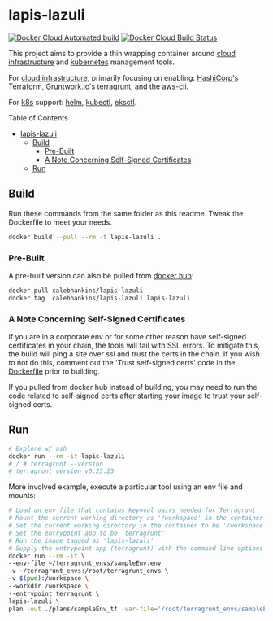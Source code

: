 # lapis-lazuli

[![Docker Cloud Automated build](https://img.shields.io/docker/cloud/automated/calebhankins/lapis-lazuli.svg?style=flat-square)](https://hub.docker.com/r/calebhankins/lapis-lazuli/)
[![Docker Cloud Build Status](https://img.shields.io/docker/cloud/build/calebhankins/lapis-lazuli.svg?style=flat-square)](https://hub.docker.com/r/calebhankins/lapis-lazuli/)


This project aims to provide a thin wrapping container around [cloud infrastructure](https://aws.amazon.com/what-is-cloud-computing/) and [kubernetes](https://kubernetes.io/) management tools.

For [cloud infrastructure](https://aws.amazon.com/what-is-cloud-computing/), primarily focusing on enabling: [HashiCorp's Terraform](https://github.com/hashicorp/terraform), [Gruntwork.io's terragrunt](https://github.com/gruntwork-io/terragrunt), and the [aws-cli](https://docs.aws.amazon.com/cli/latest/userguide/cli-chap-welcome.html).

For [k8s](https://kubernetes.io/) support: [helm](https://helm.sh/), [kubectl](https://kubernetes.io/docs/reference/kubectl/overview/), [eksctl](https://eksctl.io/).

Table of Contents
- [lapis-lazuli](#lapis-lazuli)
  - [Build](#build)
    - [Pre-Built](#pre-built)
    - [A Note Concerning Self-Signed Certificates](#a-note-concerning-self-signed-certificates)
  - [Run](#run)

## Build

Run these commands from the same folder as this readme. Tweak the Dockerfile to meet your needs.

```bash
docker build --pull --rm -t lapis-lazuli .
```

### Pre-Built

A pre-built version can also be pulled from [docker hub](https://hub.docker.com/r/calebhankins/lapis-lazuli):

```bash
docker pull calebhankins/lapis-lazuli
docker tag  calebhankins/lapis-lazuli lapis-lazuli
```

### A Note Concerning Self-Signed Certificates
If you are in a corporate env or for some other reason have self-signed certificates in your chain, the tools will fail with SSL errors. To mitigate this, the build will ping a site over ssl and trust the certs in the chain. If you wish to not do this, comment out the 'Trust self-signed certs' code in the [Dockerfile](Dockerfile) prior to building.

If you pulled from docker hub instead of building, you may need to run the code related to self-signed certs after starting your image to trust your self-signed certs.

## Run

```bash
# Explore w/ ash
docker run --rm -it lapis-lazuli
# / # terragrunt --version
# terragrunt version v0.23.23
```

More involved example, execute a particular tool using an env file and mounts:

```bash
# Load an env file that contains key=val pairs needed for Terragrunt
# Mount the current working directory as '/workspace' in the container
# Set the current working directory in the container to be '/workspace'
# Set the entrypoint app to be 'terragrunt'
# Run the image tagged as 'lapis-lazuli'
# Supply the entrypoint app (terragrunt) with the command line options '...'
docker run --rm -it \
--env-file ~/terragrunt_envs/sampleEnv.env
-v ~/terragrunt_envs:/root/terragrunt_envs \
-v $(pwd):/workspace \
--workdir /workspace \
--entrypoint terragrunt \
lapis-lazuli \
plan -out ./plans/sampleEnv_tf -var-file='/root/terragrunt_envs/sampleEnv.tfvars'
```
